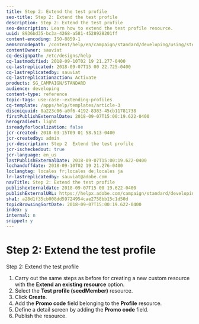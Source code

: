```yaml
---
title: Step 2: Extend the test profile
seo-title: Step 2: Extend the test profile
description: Step 2: Extend the test profile
seo-description: Learn how to extend the test profile resource.
uuid: 8936bd35-bc3a-4268-a581-4528928201ff
content-encoding: ISO-8859-1
aemsrcnodepath: /content/help/en/campaign/standard/developing/using/step-2--extend-the-test-profile
contentOwner: sauviat
cq-designpath: /etc/designs/help
cq-lastmodified: 2018-09-10T02 19 21.277-0400
cq-lastreplicated: 2018-09-07T15 00 22.725-0400
cq-lastreplicatedby: sauviat
cq-lastreplicationaction: Activate
products: SG_CAMPAIGN/STANDARD
audience: developing
content-type: reference
topic-tags: use-case--extending-profiles
cq-template: /apps/help/templates/article-3
discoiquuid: 8a223c06-a0f6-4192-8383-45cb11781738
firstPublishExternalDate: 2018-09-07T15:00:19.622-0400
herogradient: light
isreadyforlocalization: false
jcr-created: 2018-03-15T09 01 58.513-0400
jcr-createdby: admin
jcr-description: Step 2  Extend the test profile
jcr-ischeckedout: true
jcr-language: en_us
lastPublishExternalDate: 2018-09-07T15:00:19.622-0400
lochandoffdate: 2018-09-10T02 19 21.276-0400
loclangtag: locales fr;locales de;locales ja
lr-lastreplicatedby: sauviat@adobe.com
navTitle: Step 2: Extend the test profile
publishexternaldate: 2018-09-07T15 00 19.622-0400
publishExternalURL: https://helpx.adobe.com/campaign/standard/developing/using/step-2--extend-the-test-profile.html
sha1: a28d1f35cb008dd59724954cae2758bb15c1d50d
topicBrowsingSortDate: 2018-09-07T15:00:19.622-0400
index: y
internal: n
snippet: y
---
```


# Step 2: Extend the test profile

Step 2: Extend the test profile

1. Carry out the same steps as before for creating a new custom resource with the **Extend an existing resource** option.
1. Select the **Test profile (seedMember)** resource.
1. Click **Create**.
1. Add the **Promo code** field belonging to the **Profile** resource.
1. Define a detail screen by adding the **Promo code** field.
1. Publish the resource.

